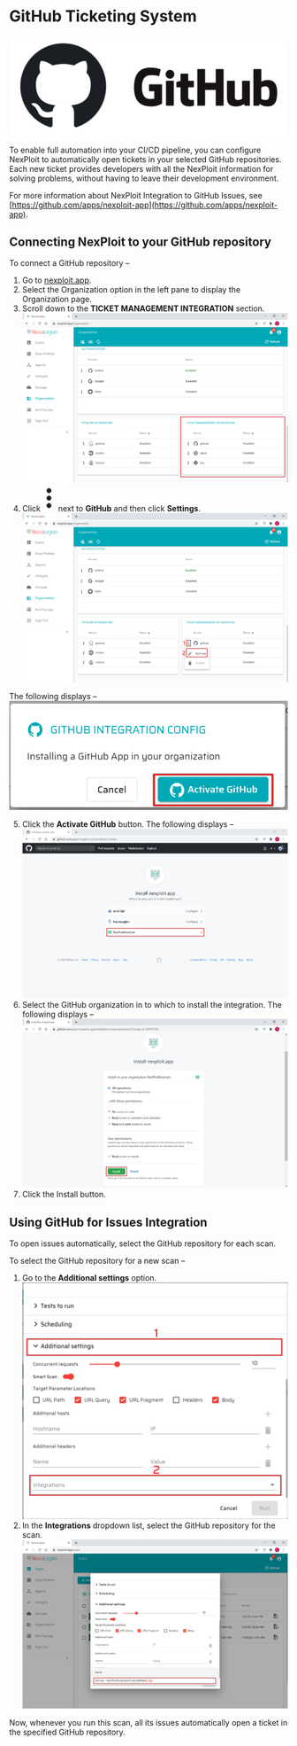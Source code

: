 # GitHub Ticketing System

![github-logo](media/github/github-logo.png ':size=18%')

To enable full automation into your CI/CD pipeline, you can configure NexPloit to automatically open tickets in your selected GitHub repositories. Each new ticket provides developers with all the NexPloit information for solving problems, without having to leave their development environment.

For more information about NexPloit Integration to GitHub Issues, see [https://github.com/apps/nexploit-app](https://github.com/apps/nexploit-app).

## Connecting NexPloit to your GitHub repository
To connect a GitHub repository –
1. Go to [nexploit.app](https://nexploit.app).
2. Select the Organization option in the left pane to display the Organization page.
3. Scroll down to the **TICKET MANAGEMENT INTEGRATION** section.\
![ticketing-panel](media/github/ticketing-panel.png ':size=45%')
4. Click ![dots-button](media/github/dots-button.png ':size=1%') next to **GitHub** and then click **Settings**.\
![gh-ticketing-settings](media/github/gh-ticketing-settings.png ':size=45%')

  The following displays –\
  ![activate-github](media/github/activate-github.png ':size=45%')

5. Click the **Activate GitHub** button. The following displays –\
![gh-select-org](media/github/gh-select-org.png ':size=45%')
6. Select the GitHub organization in to which to install the integration. The following displays –\
![gh-install-app](media/github/gh-install-app.png ':size=45%')
7. Click the Install button.

## Using GitHub for Issues Integration
To open issues automatically, select the GitHub repository for each scan.

To select the GitHub repository for a new scan –
1. Go to the **Additional settings** option.\
![additional-settings](media/github/additional-settings.png ':size=45%')
2. In the **Integrations** dropdown list, select the GitHub repository for the scan.\
![gh-repo-select](media/github/gh-repo-select.png ':size=45%')

Now, whenever you run this scan, all its issues automatically open a ticket in the specified GitHub repository.
